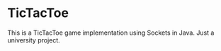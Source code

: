 # TicTacToe

This is a TicTacToe game implementation using Sockets in Java. Just a university project.
